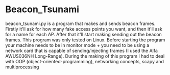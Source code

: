# Beacon_Tsunami
beacon_tsunami.py is a program that makes and sends beacon frames. Firstly it'll ask for how many fake access points you want, and then it'll ask for a name for each AP. After that it'll start making sending out the beacon frames. This program was only tested on Linux. Before starting the program your machine needs to be in monitor mode + you need to be using a network card that is capable of sending/injecting frames (I used the Alfa AWUS036NH Long-Range). 
During the making of this program I had to deal with OOP (object-oriented-programming), networking concepts, scapy and multiprocessing


